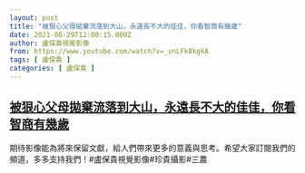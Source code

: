 ```yaml
---
layout: post
title: "被狠心父母拋棄流落到大山，永遠長不大的佳佳，你看智商有幾歲"
date: 2021-06-29T12:00:15.000Z
author: 盧保貴視覺影像
from: https://www.youtube.com/watch?v=_vnLFk8kgkA
tags: [ 盧保貴 ]
categories: [ 盧保貴 ]
---
```

<!--1624968015000-->
[被狠心父母拋棄流落到大山，永遠長不大的佳佳，你看智商有幾歲](https://www.youtube.com/watch?v=_vnLFk8kgkA)
------

<div>
期待影像能為將來保留文獻，給人們帶來更多的意義與思考。希望大家訂閱我們的頻道，多多支持我們！#盧保貴視覺影像#珍貴攝影#三農
</div>
